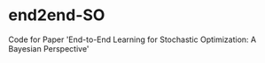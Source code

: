 # end2end-SO
Code for Paper 'End-to-End Learning for Stochastic Optimization: A Bayesian Perspective'
